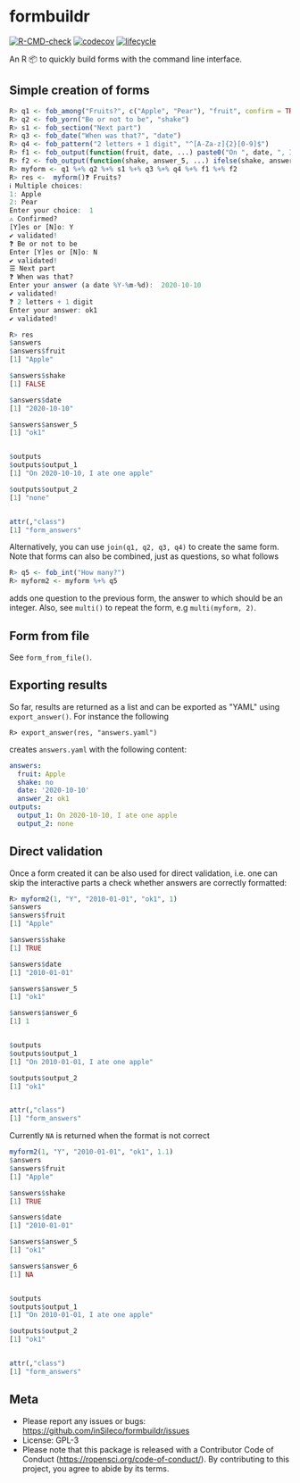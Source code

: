 # formbuildr
[![R-CMD-check](https://github.com/inSileco/formbuildr/workflows/R-CMD-check/badge.svg)](https://github.com/inSileco/formbuildr/actions?query=workflow%3AR-CMD-check)
[![codecov](https://codecov.io/gh/inSileco/formbuildr/branch/main/graph/badge.svg?token=P5FVU296ZG)](https://codecov.io/gh/inSileco/formbuildr)
[![lifecycle](https://img.shields.io/badge/lifecycle-experimental-orange.svg)](https://www.tidyverse.org/lifecycle/#experimental)

An R :package: to quickly build forms with the command line interface.


## Simple creation of forms 

```R
R> q1 <- fob_among("Fruits?", c("Apple", "Pear"), "fruit", confirm = TRUE)
R> q2 <- fob_yorn("Be or not to be", "shake")
R> s1 <- fob_section("Next part")
R> q3 <- fob_date("When was that?", "date")
R> q4 <- fob_pattern("2 letters + 1 digit", "^[A-Za-z]{2}[0-9]$")
R> f1 <- fob_output(function(fruit, date, ...) paste0("On ", date, ", I ate one ", tolower(fruit)))
R> f2 <- fob_output(function(shake, answer_5, ...) ifelse(shake, answer_5, "none"), "shake")
R> myform <- q1 %+% q2 %+% s1 %+% q3 %+% q4 %+% f1 %+% f2
R> res <-  myform()❓ Fruits?
ℹ Multiple choices:
1: Apple
2: Pear
Enter your choice:  1
⚠ Confirmed?
[Y]es or [N]o: Y
✔ validated!
❓ Be or not to be
Enter [Y]es or [N]o: N
✔ validated!
☰ Next part
❓ When was that?
Enter your answer (a date %Y-%m-%d):  2020-10-10
✔ validated!
❓ 2 letters + 1 digit
Enter your answer: ok1
✔ validated!

R> res
$answers
$answers$fruit
[1] "Apple"

$answers$shake
[1] FALSE

$answers$date
[1] "2020-10-10"

$answers$answer_5
[1] "ok1"


$outputs
$outputs$output_1
[1] "On 2020-10-10, I ate one apple"

$outputs$output_2
[1] "none"


attr(,"class")
[1] "form_answers"
```

Alternatively, you can use `join(q1, q2, q3, q4)` to create the same form.
Note that forms can also be combined, just as questions, so what follows 

```R
R> q5 <- fob_int("How many?")
R> myform2 <- myform %+% q5
```

adds one question to the previous form, the answer to which should be an integer. 
Also, see `multi()` to repeat the form, e.g `multi(myform, 2)`.


## Form from file 

See `form_from_file()`.


## Exporting results 

So far, results are returned as a list and can be exported as "YAML" using `export_answer()`. For instance the following

```
R> export_answer(res, "answers.yaml")   
```

creates `answers.yaml` with the following content:

```yaml
answers:
  fruit: Apple
  shake: no
  date: '2020-10-10'
  answer_2: ok1
outputs:
  output_1: On 2020-10-10, I ate one apple
  output_2: none
```


## Direct validation

Once a form created it can be also used for direct validation, i.e. one can skip the interactive parts a check whether answers are correctly formatted: 

```R 
R> myform2(1, "Y", "2010-01-01", "ok1", 1)
$answers
$answers$fruit
[1] "Apple"

$answers$shake
[1] TRUE

$answers$date
[1] "2010-01-01"

$answers$answer_5
[1] "ok1"

$answers$answer_6
[1] 1


$outputs
$outputs$output_1
[1] "On 2010-01-01, I ate one apple"

$outputs$output_2
[1] "ok1"


attr(,"class")
[1] "form_answers"
```

Currently `NA` is returned when the format is not correct 

```R 
myform2(1, "Y", "2010-01-01", "ok1", 1.1)                        
$answers
$answers$fruit
[1] "Apple"

$answers$shake
[1] TRUE

$answers$date
[1] "2010-01-01"

$answers$answer_5
[1] "ok1"

$answers$answer_6
[1] NA


$outputs
$outputs$output_1
[1] "On 2010-01-01, I ate one apple"

$outputs$output_2
[1] "ok1"


attr(,"class")
[1] "form_answers"
```


## Meta

* Please report any issues or bugs: https://github.com/inSileco/formbuildr/issues
* License: GPL-3
* Please note that this package is released with a Contributor Code of Conduct (https://ropensci.org/code-of-conduct/). By contributing to this project, you agree to abide by its terms.